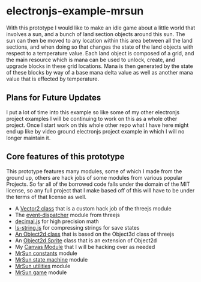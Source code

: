 # electronjs-example-mrsun

With this prototype I would like to make an idle game about a little world that involves a sun, and a bunch of land section objects around this sun. The sun can then be moved to any location within this area between all the land sections, and when doing so that changes the state of the land objects with respect to a temperature value.  Each land object is composed of a grid, and the main resource which is mana can be used to unlock, create, and upgrade blocks in these grid locations. Mana is then generated by the state of these blocks by way of a base mana delta value as well as another mana value that is effected by temperature.

## Plans for Future Updates

I put a lot of time into this example so like some of my other electronjs project examples I will be continuing to work on this as a whole other project.  Once I start work on this whole other repo what I have here might end up like by video ground electronjs project example in which I will no longer maintain it.


## Core features of this prototype

This prototype features many modules, some of which I made from the ground up, others are hack jobs of some modules from various popular Projects. So far all of the borrowed code falls under the domain of the MIT license, so any full project that I make based off of this will have to be under the terms of that license as well.

* A [Vector2 class](https://github.com/dustinpfister/examples-electronjs/tree/master/for_post/electronjs-example-mrsun/html/js/vector2) that is a custom hack job of the threejs module
* The [event-dispatcher](https://github.com/dustinpfister/examples-electronjs/tree/master/for_post/electronjs-example-mrsun/html/js/event-dispatcher) module from threejs
* [decimal.js](https://github.com/dustinpfister/examples-electronjs/tree/master/for_post/electronjs-example-mrsun/html/js/decimal) for high precision math
* [ls-string.js](https://github.com/dustinpfister/examples-electronjs/tree/master/for_post/electronjs-example-mrsun/html/js/lz-string) for compressing strings for save states
* [An Object2d class](https://github.com/dustinpfister/examples-electronjs/tree/master/for_post/electronjs-example-mrsun/html/js/object2d) that is based on the Object3d class of threejs
* An [Object2d Sprite](https://github.com/dustinpfister/examples-electronjs/tree/master/for_post/electronjs-example-mrsun/html/js/object2d-sprite) class that is an extension of Object2d
* My [Canvas Module](https://github.com/dustinpfister/examples-electronjs/tree/master/for_post/electronjs-example-mrsun/html/js/canvas) that I will be hacking over as needed
* [MrSun constants](https://github.com/dustinpfister/examples-electronjs/tree/master/for_post/electronjs-example-mrsun/html/js/mrsun-constant) module
* [MrSun state machine](https://github.com/dustinpfister/examples-electronjs/tree/master/for_post/electronjs-example-mrsun/html/js/mrsun-statemachine) module
* [MrSun utilities](https://github.com/dustinpfister/examples-electronjs/tree/master/for_post/electronjs-example-mrsun/html/js/mrsun-utils) module
* [MrSun game](https://github.com/dustinpfister/examples-electronjs/tree/master/for_post/electronjs-example-mrsun/html/js/mrsun-game) module

